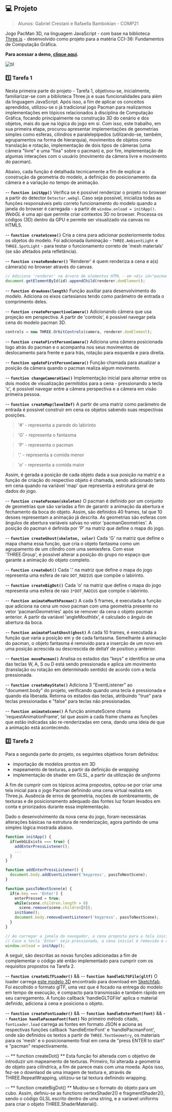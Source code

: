 ## :computer: **Projeto**
> Alunos: Gabriel Crestani e Rafaella Bambokian - COMP21

Jogo PacMan 3D, na linguagem JavaScript - com base na biblioteca [Three.js](https://threejs.org/) - desenvolvido como projeto para a matéria CCI-36: Fundamentos de Computação Gráfica.

**Para acessar a demo, [clique aqui](https://bambokianr.github.io/pacman-threejs/).**

![til](./pacmangif.gif)

### :one: Tarefa 1
Nesta primeira parte do projeto - Tarefa 1, objetivou-se, inicialmente, familiarizar-se com a biblioteca Three.js e suas funcionalidades para além da linguagem JavaScript. Após isso, a fim de aplicar os conceitos aprendidos, utilizou-se o já tradicional jogo Pacman para realizarmos implementações em tópicos relacionados à disciplina de Computação Gráfica, focando principalmente na construção 3D do cenário e dos objetos, mais do que na lógica do jogo em si.
Com isso, este trabalho, em sua primeira etapa, procurou apresentar implementações de geometrias simples como esferas, cilindros e paralelepípedos (utilizando-se, também, agrupamentos na forma de hierarquia), movimentos de objetos como translação e rotação, implementação de dois tipos de câmeras (uma câmera "livre" e uma "fixa" sobre o pacman) e, por fim, implementação de algumas interações com o usuário (movimento da câmera livre e movimento do pacman).

Abaixo, cada função é detalhada tecnicamente a fim de explicar a construção da geometria do modelo, a definição do posicionamento da câmera e a variação no tempo de animação.

-- **`function initApp()`**
Verifica se é possível renderizar o projeto no browser a partir do detector `Detector.webgl`. Caso seja possível, inicializa todas as funções responsáveis pelo correto funcionamento do modelo quando a janela do browser é carregada - a partir de `window.onload = initApp()`. 
_WebGL_ é uma api que permite criar contextos 3D no browser. Processa os códigos (3D) dentro da GPU e permite ser visualizado via canvas no HTML5.

-- **`function createScene()`**
Cria a cena para adicionar posteriormente todos os objetos do modelo. 
Foi adicionada iluminação - `THREE.AmbientLight` e `THREE.SpotLight` - para testar o funcionamento correto de 'mesh materials' (se são afetados pela refletância).

-- **`function createRenderer()`**
'Renderer' é quem renderiza a cena e a(s) câmera(s) no browser através do canvas.
```js
// Adiciona 'renderer' na árvore de elementos HTML - em <div id="pacman-3d">
document.getElementById(id).appendChild(renderer.domElement);
```

-- **`function drawAxes(length)`**
Função auxiliar para desenvolvimento do modelo. Adiciona os eixos cartesianos tendo como parâmetro de entrada o comprimento deles.

-- **`function createPerspectiveCamera()`**
Adicionando câmera que usa projeção em perspectiva. A partir de 'controls', é possível navegar pela cena do modelo pacman 3D.
```js
controls = new THREE.OrbitControls(camera, renderer.domElement);
```

-- **`function createFirstPersonCamera()`**
Adiciona uma câmera posicionada logo atrás do pacman e o acompanha nos seus movimentos de deslocamento para frente e para trás, rotação para esquerda e para direita.

-- **`function updateFirstPersonCamera()`**
Função chamada para atualizar a posição da câmera quando o pacman realiza algum movimento.

-- **`function changeCameraView()`**
Implementação inicial para alternar entre os dois modos de visualização permitidos para a cena - pressionando a tecla 'c', é possível navegar entre a câmera perspectiva e a câmera em visão primeira pessoa.

-- **`function createMap(levelDef)`**
A partir de uma matriz como parâmetro de entrada é possível construir em cena os objetos sabendo suas respectivas posições.
> '#' - representa a parede do labirinto

> 'G' - representa o fantasma

> 'P' - representa o pacman

> '.' - representa a comida menor

> 'o' - representa a comida maior

Assim, é gerada a posição de cada objeto dada a sua posição na matriz e a função de criação do respectivo objeto é chamada, sendo adicionado tanto em cena quando na variável 'map' que representa a estrutura geral de dados do jogo. 

-- **`function createPacman(skeleton)`**
O pacman é definido por um conjunto de geometrias que são variadas a fim de garantir a animação da abertura e fechamento da boca do objeto. Assim, são definidos 40 frames, tal que 10 desses representam a animação já descrita. 
As geometrias são esferas com ângulos de abertura variáveis salvas no vetor 'pacmanGeometries'.
A posição do pacman é definida por 'P' na matriz que define o mapa do jogo.

-- **`function createGhost(skeleton, color)`**
Cada 'G' na matriz que define o mapa chama essa função, que cria o objeto fantasma como um agrupamento de um cilindro com uma semiesfera. Com esse 'THREE.Group', é possível alterar a posição do grupo no espaço que garante a animação do objeto completo. 

-- **`function createDot()`**
Cada '.' na matriz que define o mapa do jogo representa uma esfera de raio `DOT_RADIUS` que compõe o labirinto. 

-- **`function createBigDot()`**
Cada 'o' na matriz que define o mapa do jogo representa uma esfera de raio `3*DOT_RADIUS` que compõe o labirinto. 

-- **`function animateMouthPacman()`**
A cada 5 frames, é executada a função que adiciona na cena um novo pacman com uma geometria presente no vetor 'pacmanGeometries' após se remover da cena o objeto pacman anterior. A partir da variável 'angleMouthIdx', é calculado o ângulo de abertura da boca.


-- **`function animateFloatGhost(ghost)`**
A cada 10 frames, é executada a função que varia a posição em y de cada fantasma. Semelhante à animação do pacman, o objeto fantasma é removido para a inserção de um novo em uma posição acrescida ou descrescida de deltaY de position.y anterior.

-- **`function movePacman()`**
Analisa os estados das "keys" e identifica se uma das teclas W, A, S ou D está sendo pressionada e aplica um movimento (translação ou rotação em determinado sentido) de acordo com a tecla pressionada.

-- **`function createKeyState()`**
Adiciona 3 "EventListener" ao "document.body" do projeto, verificando quando uma tecla é pressionada e quando ela liberada. Retorna os estados das teclas, atribuindo "true" para teclas pressionadas e "false" para teclas não pressionadas.

-- **`function animateScene()`**
A função animateScene chama 'requestAnimationFrame', tal que assim a cada frame chama as funções que estão indicadas são re-renderizadas em cena, dando uma ideia de que a animação está acontecendo.

### :two: Tarefa 2
Para a segunda parte do projeto, os seguintes objetivos foram definidos:
 - importação de modelos prontos em 3D
 - mapeamento de texturas, a partir da definição de _wrapping_
 - implementação de shader em GLSL, a partir da utilização de _uniforms_

A fim de cumprir com os tópicos acima propostos, optou-se por criar uma tela inicial para o jogo Pacman definindo uma cena virtual realista em Three.js. Ausência de erros de geometria, noções de sombreamento, de texturas e de posicionamento adequado das fontes luz foram levados em conta e priorizados durante essa implementação.

Dado o desenvolvimento da nova cena do jogo, foram necessárias alterações básicas na estrutura de renderização, agora partindo de uma simples lógica mostrada abaixo.
```js
function initApp() {
  if(webGLExists === true) {
    addEnterPressListener();
    ...
  }
}

function addEnterPressListener() {
  document.body.addEventListener('keypress', passToNextScene);
}

function passToNextScene(e) {
  if(e.key === 'Enter') {
    enterPressed = true;
    while(scene.children.length > 0)  
      scene.remove(scene.children[0]); 
    initGame();
    document.body.removeEventListener('keypress', passToNextScene);
  }
}

// Ao carregar a janela do navegador, a cena proposta para a tela inicial é construída
// Caso a tecla 'Enter' seja pressionada, a cena inicial é removida e a cena do jogo é então renderizada
window.onload = initApp();
```

A seguir, são descritas as novas funções adicionadas a fim de complementar o código até então implementado para cumprir com os requisitos propostos na Tarefa 2.

-- **`function createGLTFLoader()`** && -- **`function handleGLTGFile(gltf)`** O loader carrega [este modelo 3D](https://sketchfab.com/3d-models/ms-pac-man-arcade-24f9ac126fb24e27b98e9dc7db4a79f9) encontrado para download em [Sketchfab](https://sketchfab.com/3d-models?features=downloadable&sort_by=-likeCount). Foi escolhido o formato glTF, uma vez que é focado na entrega do modelo em tempo de execução, é compacto para transmissão e também rápido em seu carregamento. A função callback 'handleGLTGFile' aplica o material definido, adiciona à cena e posiciona o objeto.

-- **`function createFontLoader()`** && -- **`function handleEnterFont(font)`** && -- **`function handlePacmanFont(font)`**
No primeiro método citado, `fontLoader.load` carrega as fontes em formato JSON e aciona as respectivas funções callback 'handleEnterFont' e 'handlePacmanFont', onde são definidos os textos a partir de `THREE.TextGeometry`, os materiais para os 'mesh' e o posicionamento final em cena de "press ENTER to start" e "pacman" respectivamente.

-- ** function createDot() ** 
Esta função foi alterada com o objetivo de introduzir um mapeamento de texturas. Primeiro, foi alterada a geometria do objeto para cilíndrica, a fim de parece mais com uma moeda. Após isso, fez-se o downlaod de uma imagem de textura e, através de THREE.RepeatWrapping, utilizou-se tal textura definindo wrapping.

-- ** function createBigDot() **
Mudou-se o formato do objeto para um cubo. Assim, definiu-se as functions vertexShader2() e fragmentShader2(), sendo o código GLSL escrito dentro de uma string, e a variavel uniforms para criar o objeto THREE.ShaderMaterial().
